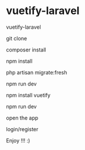 # vuetify-laravel
vuetify-laravel

git clone

composer install

npm install

php artisan migrate:fresh

npm run dev

npm install vuetify

npm run dev

open the app

login/register

Enjoy !!! :)




